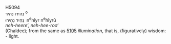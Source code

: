 <body>
  <p>H5094<br>  נהירוּ    נהיר <sup> o</sup><br> נְהִיר  נְהִירוּ  ‎  n<sup>e</sup>hı̂yr  n<sup>e</sup>hı̂yrû  <br><i>neh-heere‘,</i> <i>neh-hee-roo‘ </i><br>(Chaldee); from the same as <a href="h5105.htm">5105</a>  <i>illumination</i>, that is, (figuratively) wisdom: - light.<br></p>
 </body>
